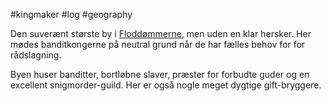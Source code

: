 #kingmaker #log #geography

Den suverænt største by i [Floddømmerne](Floddømmerne.md), men uden en klar hersker. Her mødes banditkongerne på neutral grund når de har fælles behov for  for rådslagning. 
Byen huser banditter, bortløbne slaver, præster for forbudte guder og en excellent snigmorder-guild. Her er også nogle meget dygtige gift-bryggere.
